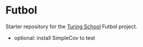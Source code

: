 # Futbol

Starter repository for the [Turing School](https://turing.io/) Futbol project.


- optional: install SimpleCov to test
